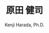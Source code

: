 ---
title: 原田 健司
subtitle: Kenji Harada, Ph.D.
description: 原田健司の個人サイトです
layout: default
lang: ja
---